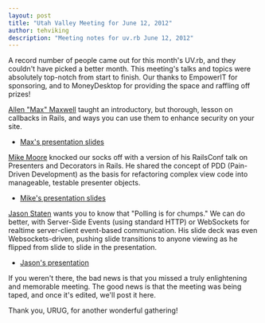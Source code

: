 ```yaml
---
layout: post
title: "Utah Valley Meeting for June 12, 2012"
author: tehviking
description: "Meeting notes for uv.rb June 12, 2012"
---
```

A record number of people came out for this month's UV.rb, and they couldn't have picked a better month. This meeting's talks and topics were absolutely top-notch from start to finish. Our thanks to EmpowerIT for sponsoring, and to MoneyDesktop for providing the space and raffling off prizes!

[Allen "Max" Maxwell](http://github.com/aamax) taught an introductory, but thorough, lesson on callbacks in Rails, and ways you can use them to enhance security on your site.

- [Max's presentation slides](https://speakerdeck.com/u/aamax/p/ror-activerecord-callbacks)

[Mike Moore](http://github.com/blowmage) knocked our socks off with a version of his RailsConf talk on Presenters and Decorators in Rails. He shared the concept of PDD (Pain-Driven Development) as the basis for refactoring complex view code into manageable, testable presenter objects.

- [Mike's presentation slides](https://speakerdeck.com/u/blowmage/p/presenters-and-decorators-a-code-tour)

[Jason Staten](http://github.com/statenjason) wants you to know that "Polling is for chumps." We can do better, with Server-Side Events (using standard HTTP) or WebSockets for realtime server-client event-based communication. His slide deck was even Websockets-driven, pushing slide transitions to anyone viewing as he flipped from slide to slide in the presentation.

- [Jason's presentation](http://chumps.jxs.me/)

If you weren't there, the bad news is that you missed a truly enlightening and memorable meeting. The good news is that the meeting was being taped, and once it's edited, we'll post it here.

Thank you, URUG, for another wonderful gathering!